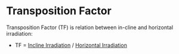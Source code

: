 # Transposition Factor

Transposition Factor (TF) is relation between in-cline and horizontal irradiation:
- TF = [Incline Irradiation](../Incline%20Irradiation/Incline%20Irradiation.md) / [Horizontal Irradiation](../Horizontal%20Irradiation/Horizontal%20Irradiation.md)
